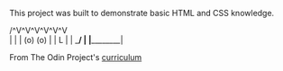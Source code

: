 This project was built to demonstrate basic HTML and CSS knowledge.

 /^V^V^V^V^V^V\
 |            |
 |  (o)   (o) |
 |      L     |
 |   \_____/  |
 |____________|

From The Odin Project's [curriculum](http://www.theodinproject.com/courses/web-development-101/lessons/html-css)